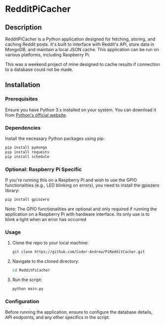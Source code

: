 # RedditPiCacher

## Description
RedditPiCacher is a Python application designed for fetching, storing, and caching Reddit posts. It's built to interface with Reddit's API, store data in MongoDB, and maintain a local JSON cache. This application can be run on various platforms, including Raspberry Pi.

This was a weekend project of mine designed to cache results if connection to a database could not be made.

## Installation

### Prerequisites
Ensure you have Python 3.x installed on your system. You can download it from [Python's official website](https://www.python.org/).

### Dependencies
Install the necessary Python packages using pip:

```bash
pip install pymongo
pip install requests
pip install schedule
```

### Optional: Raspberry Pi Specific
If you're running this on a Raspberry Pi and wish to use the GPIO functionalities (e.g., LED blinking on errors), you need to install the gpiozero library:

```bash
pip install gpiozero
```
Note: The GPIO functionalities are optional and only required if running the application on a Raspberry Pi with hardware interface. Its only use is to blink a light when an error has occurred

### Usage
1. Clone the repo to your local machine:
    ```bash
    git clone https://github.com/Coder-Andrew/PiRedditCacher.git
    ```
2. Navigate to the cloned directory:
    ```bash
    cd RedditPiCacher
    ```
3. Run the script:
    ```bash
    python main.py
    ```

### Configuration
Before running the application, ensure to configure the database details, API endpoints, and any other specifics in the script.
